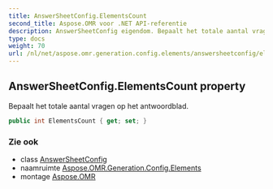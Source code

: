 ```yaml
---
title: AnswerSheetConfig.ElementsCount
second_title: Aspose.OMR voor .NET API-referentie
description: AnswerSheetConfig eigendom. Bepaalt het totale aantal vragen op het antwoordblad.
type: docs
weight: 70
url: /nl/net/aspose.omr.generation.config.elements/answersheetconfig/elementscount/
---
```

## AnswerSheetConfig.ElementsCount property

Bepaalt het totale aantal vragen op het antwoordblad.

```csharp
public int ElementsCount { get; set; }
```

### Zie ook

* class [AnswerSheetConfig](../)
* naamruimte [Aspose.OMR.Generation.Config.Elements](../../answersheetconfig/)
* montage [Aspose.OMR](../../../)


